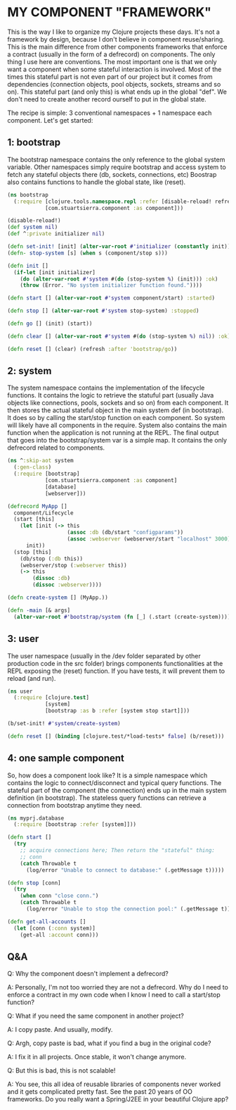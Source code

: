 # MY COMPONENT "FRAMEWORK"

This is the way I like to organize my Clojure projects these days. It's not a framework by design, because I don't believe in component reuse/sharing. This is the main difference from other components frameworks that enforce a contract (usually in the form of a defrecord) on components. The only thing I use here are conventions. The most important one is that we only want a component when some stateful interaction is involved. Most of the times this stateful part is not even part of our project but it comes from dependencies (connection objects, pool objects, sockets, streams and so on). This stateful part (and only this) is what ends up in the global "def". We don't need to create another record ourself to put in the global state.

The recipe is simple: 3 conventional namespaces + 1 namespace each component. Let's get started:

## 1: bootstrap

The bootstrap namespace contains the only reference to the global system variable. Other namespaces simply require bootstrap and access system to fetch any stateful objects there (db, sockets, connections, etc) Boostrap also contains functions to handle the global state, like (reset).

```clojure
(ns bootstrap
  (:require [clojure.tools.namespace.repl :refer [disable-reload! refresh]]
            [com.stuartsierra.component :as component]))

(disable-reload!)
(def system nil)
(def ^:private initializer nil)

(defn set-init! [init] (alter-var-root #'initializer (constantly init)))
(defn- stop-system [s] (when s (component/stop s)))

(defn init []
  (if-let [init initializer]
    (do (alter-var-root #'system #(do (stop-system %) (init))) :ok)
    (throw (Error. "No system initializer function found."))))

(defn start [] (alter-var-root #'system component/start) :started)

(defn stop [] (alter-var-root #'system stop-system) :stopped)

(defn go [] (init) (start))

(defn clear [] (alter-var-root #'system #(do (stop-system %) nil)) :ok)

(defn reset [] (clear) (refresh :after 'bootstrap/go))
```

## 2: system

The system namespace contains the implementation of the lifecycle functions.  It contains the logic to retrieve the statuful part (usually Java objects like connections, pools, sockets and so on) from each component. It then stores the actual stateful object in the main system def (in bootstrap). It does so by calling the start/stop function on each component. So system will likely have all components in the require.  System also contains the main function when the application is not running at the REPL. The final output that goes into the bootstrap/system var is a simple map. It contains the only defrecord related to components.

```clojure
(ns ^:skip-aot system
  (:gen-class)
  (:require [bootstrap]
            [com.stuartsierra.component :as component]
            [database]
            [webserver]))

(defrecord MyApp []
  component/Lifecycle
  (start [this]
    (let [init (-> this
                   (assoc :db (db/start "configparams"))
                   (assoc :webserver (webserver/start "localhost" 3000)))]
      init))
  (stop [this]
    (db/stop (:db this))
    (webserver/stop (:webserver this))
    (-> this
        (dissoc :db)
        (dissoc :webserver))))

(defn create-system [] (MyApp.))

(defn -main [& args]
  (alter-var-root #'bootstrap/system (fn [_] (.start (create-system)))))
```

## 3: user
The user namespace (usually in the /dev folder separated by other production code in the src folder) brings components functionalities at the REPL exposing the (reset) function.  If you have tests, it will prevent them to reload (and run).

```clojure
(ns user
  (:require [clojure.test]
            [system]
            [bootstrap :as b :refer [system stop start]]))

(b/set-init! #'system/create-system)

(defn reset [] (binding [clojure.test/*load-tests* false] (b/reset)))
```

## 4: one sample component
So, how does a component look like?  It is a simple namespace which contains the logic to connect/disconnect and typical query functions. The stateful part of the component (the connection) ends up in the main system definition (in bootstrap). The stateless query functions can retrieve a connection from bootstrap anytime they need.

```clojure
(ns myprj.database
  (:require [bootstrap :refer [system]]))

(defn start []
  (try
    ;; acquire connections here; Then return the "stateful" thing:
    ;; conn
    (catch Throwable t
      (log/error "Unable to connect to database:" (.getMessage t)))))

(defn stop [conn]
  (try
    (when conn "close conn.")
    (catch Throwable t
      (log/error "Unable to stop the connection pool:" (.getMessage t)))))

(defn get-all-accounts []
  (let [conn (:conn system)]
    (get-all :account conn)))
```

## Q&A

Q: Why the component doesn't implement a defrecord?

A: Personally, I'm not too worried they are not a defrecord. Why do I need to enforce a contract in my own code when I know I need to call a start/stop function?

Q: What if you need the same component in another project?

A: I copy paste. And usually, modify.

Q: Argh, copy paste is bad, what if you find a bug in the original code?

A: I fix it in all projects. Once stable, it won't change anymore.

Q: But this is bad, this is not scalable!

A: You see, this all idea of reusable libraries of components never worked and it gets complicated pretty fast. See the past 20 years of OO frameworks.  Do you really want a Spring/J2EE in your beautiful Clojure app?

